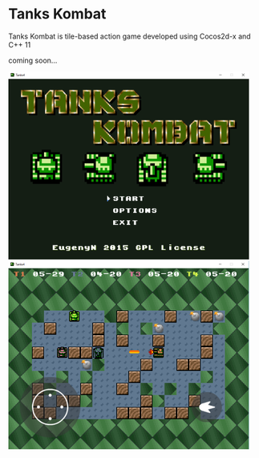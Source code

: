 # Tanks Kombat

Tanks Kombat is tile-based action game developed using Cocos2d-x and C++ 11

coming soon...

<img alt="Title" src="https://raw.githubusercontent.com/EugenyN/TanksKombat/master/Screenshots/1.png" width="480"/>
&nbsp;&nbsp;
<img alt="Gameplay" src="https://raw.githubusercontent.com/EugenyN/TanksKombat/master/Screenshots/2.png" width="480"/>
&nbsp;&nbsp;
